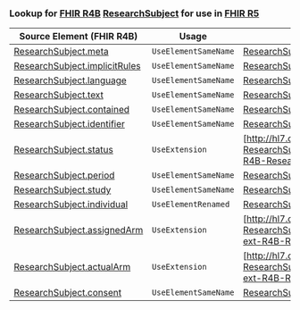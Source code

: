 ### Lookup for [FHIR R4B](https://hl7.org/fhir/R4B/) [ResearchSubject](https://hl7.org/fhir/R4B/ResearchSubject.html) for use in [FHIR R5](https://hl7.org/fhir/R5/)

| Source Element (FHIR R4B) | Usage | Target |
| -------------- | ----- | ------ |
| [ResearchSubject.meta](https://hl7.org/fhir/R4B/ResearchSubject.html#resource) | `UseElementSameName` | [ResearchSubject.meta](https://hl7.org/fhir/R5/ResearchSubject.html#resource) |
| [ResearchSubject.implicitRules](https://hl7.org/fhir/R4B/ResearchSubject.html#resource) | `UseElementSameName` | [ResearchSubject.implicitRules](https://hl7.org/fhir/R5/ResearchSubject.html#resource) |
| [ResearchSubject.language](https://hl7.org/fhir/R4B/ResearchSubject.html#resource) | `UseElementSameName` | [ResearchSubject.language](https://hl7.org/fhir/R5/ResearchSubject.html#resource) |
| [ResearchSubject.text](https://hl7.org/fhir/R4B/ResearchSubject.html#resource) | `UseElementSameName` | [ResearchSubject.text](https://hl7.org/fhir/R5/ResearchSubject.html#resource) |
| [ResearchSubject.contained](https://hl7.org/fhir/R4B/ResearchSubject.html#resource) | `UseElementSameName` | [ResearchSubject.contained](https://hl7.org/fhir/R5/ResearchSubject.html#resource) |
| [ResearchSubject.identifier](https://hl7.org/fhir/R4B/ResearchSubject.html#resource) | `UseElementSameName` | [ResearchSubject.identifier](https://hl7.org/fhir/R5/ResearchSubject.html#resource) |
| [ResearchSubject.status](https://hl7.org/fhir/R4B/ResearchSubject.html#resource) | `UseExtension` | [http://hl7.org/fhir/4.3/StructureDefinition/extension-ResearchSubject.status](StructureDefinition-ext-R4B-ResearchSubject.status.html) |
| [ResearchSubject.period](https://hl7.org/fhir/R4B/ResearchSubject.html#resource) | `UseElementSameName` | [ResearchSubject.period](https://hl7.org/fhir/R5/ResearchSubject.html#resource) |
| [ResearchSubject.study](https://hl7.org/fhir/R4B/ResearchSubject.html#resource) | `UseElementSameName` | [ResearchSubject.study](https://hl7.org/fhir/R5/ResearchSubject.html#resource) |
| [ResearchSubject.individual](https://hl7.org/fhir/R4B/ResearchSubject.html#resource) | `UseElementRenamed` | [ResearchSubject.subject](https://hl7.org/fhir/R5/ResearchSubject.html#resource) |
| [ResearchSubject.assignedArm](https://hl7.org/fhir/R4B/ResearchSubject.html#resource) | `UseExtension` | [http://hl7.org/fhir/4.3/StructureDefinition/extension-ResearchSubject.assignedArm](StructureDefinition-ext-R4B-ResearchSubject.assignedArm.html) |
| [ResearchSubject.actualArm](https://hl7.org/fhir/R4B/ResearchSubject.html#resource) | `UseExtension` | [http://hl7.org/fhir/4.3/StructureDefinition/extension-ResearchSubject.actualArm](StructureDefinition-ext-R4B-ResearchSubject.actualArm.html) |
| [ResearchSubject.consent](https://hl7.org/fhir/R4B/ResearchSubject.html#resource) | `UseElementSameName` | [ResearchSubject.consent](https://hl7.org/fhir/R5/ResearchSubject.html#resource) |
